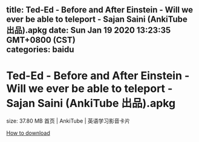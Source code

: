 
title: Ted-Ed - Before and After Einstein - Will we ever be able to teleport  - Sajan Saini (AnkiTube 出品).apkg
date: Sun Jan 19 2020 13:23:35 GMT+0800 (CST)    
categories: baidu
---

# Ted-Ed - Before and After Einstein - Will we ever be able to teleport  - Sajan Saini (AnkiTube 出品).apkg
size: 37.80 MB
 首页 | AnkiTube | 英语学习影音卡片
 

[How to download](https://bpcam.bemobtrk.com/go/2ceec3aa-1ca2-46d6-b9ff-aaa5c184517c?jno=558)